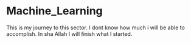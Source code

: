 # Machine_Learning
This is my journey to this sector. I dont know how much i will be able to accomplish. In sha Allah I will finish what I started.
